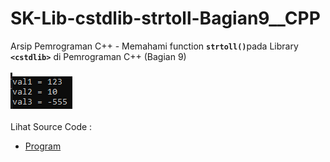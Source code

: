 # SK-Lib-cstdlib-strtoll-Bagian9__CPP
Arsip Pemrograman C++ - Memahami function <code><b>strtoll()</b></code>pada Library <code><b>&lt;cstdlib></b></code> di Pemrograman C++ (Bagian 9)<br><br>
<img src="https://github.com/RizkyKhapidsyah/SK-Lib-cstdlib-strtoll-Bagian9__CPP/blob/master/SK-Lib-cstdlib-strtoll-Bagian9__CPP/x64/result/001.PNG"><br><br>
Lihat Source Code : <br>
- <a href="https://github.com/RizkyKhapidsyah/SK-Lib-cstdlib-strtoll-Bagian9__CPP/blob/master/SK-Lib-cstdlib-strtoll-Bagian9__CPP/Source.cpp">Program</a>
